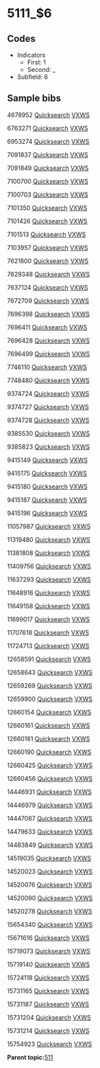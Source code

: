 # 5111\_$6

## Codes

-   Indicators
    -   First: 1
    -   Second: \_
-   Subfield: 6

## Sample bibs

4678952 [Quicksearch](https://search.library.yale.edu/catalog/4678952) [VXWS](http://prodorbis.library.yale.edu:7014/vxws/GetHoldingsService?bibId=4678952)

6763271 [Quicksearch](https://search.library.yale.edu/catalog/6763271) [VXWS](http://prodorbis.library.yale.edu:7014/vxws/GetHoldingsService?bibId=6763271)

6953274 [Quicksearch](https://search.library.yale.edu/catalog/6953274) [VXWS](http://prodorbis.library.yale.edu:7014/vxws/GetHoldingsService?bibId=6953274)

7091837 [Quicksearch](https://search.library.yale.edu/catalog/7091837) [VXWS](http://prodorbis.library.yale.edu:7014/vxws/GetHoldingsService?bibId=7091837)

7091849 [Quicksearch](https://search.library.yale.edu/catalog/7091849) [VXWS](http://prodorbis.library.yale.edu:7014/vxws/GetHoldingsService?bibId=7091849)

7100700 [Quicksearch](https://search.library.yale.edu/catalog/7100700) [VXWS](http://prodorbis.library.yale.edu:7014/vxws/GetHoldingsService?bibId=7100700)

7100703 [Quicksearch](https://search.library.yale.edu/catalog/7100703) [VXWS](http://prodorbis.library.yale.edu:7014/vxws/GetHoldingsService?bibId=7100703)

7101350 [Quicksearch](https://search.library.yale.edu/catalog/7101350) [VXWS](http://prodorbis.library.yale.edu:7014/vxws/GetHoldingsService?bibId=7101350)

7101426 [Quicksearch](https://search.library.yale.edu/catalog/7101426) [VXWS](http://prodorbis.library.yale.edu:7014/vxws/GetHoldingsService?bibId=7101426)

7101513 [Quicksearch](https://search.library.yale.edu/catalog/7101513) [VXWS](http://prodorbis.library.yale.edu:7014/vxws/GetHoldingsService?bibId=7101513)

7103957 [Quicksearch](https://search.library.yale.edu/catalog/7103957) [VXWS](http://prodorbis.library.yale.edu:7014/vxws/GetHoldingsService?bibId=7103957)

7621800 [Quicksearch](https://search.library.yale.edu/catalog/7621800) [VXWS](http://prodorbis.library.yale.edu:7014/vxws/GetHoldingsService?bibId=7621800)

7629348 [Quicksearch](https://search.library.yale.edu/catalog/7629348) [VXWS](http://prodorbis.library.yale.edu:7014/vxws/GetHoldingsService?bibId=7629348)

7637124 [Quicksearch](https://search.library.yale.edu/catalog/7637124) [VXWS](http://prodorbis.library.yale.edu:7014/vxws/GetHoldingsService?bibId=7637124)

7672709 [Quicksearch](https://search.library.yale.edu/catalog/7672709) [VXWS](http://prodorbis.library.yale.edu:7014/vxws/GetHoldingsService?bibId=7672709)

7696398 [Quicksearch](https://search.library.yale.edu/catalog/7696398) [VXWS](http://prodorbis.library.yale.edu:7014/vxws/GetHoldingsService?bibId=7696398)

7696411 [Quicksearch](https://search.library.yale.edu/catalog/7696411) [VXWS](http://prodorbis.library.yale.edu:7014/vxws/GetHoldingsService?bibId=7696411)

7696428 [Quicksearch](https://search.library.yale.edu/catalog/7696428) [VXWS](http://prodorbis.library.yale.edu:7014/vxws/GetHoldingsService?bibId=7696428)

7696499 [Quicksearch](https://search.library.yale.edu/catalog/7696499) [VXWS](http://prodorbis.library.yale.edu:7014/vxws/GetHoldingsService?bibId=7696499)

7746110 [Quicksearch](https://search.library.yale.edu/catalog/7746110) [VXWS](http://prodorbis.library.yale.edu:7014/vxws/GetHoldingsService?bibId=7746110)

7748480 [Quicksearch](https://search.library.yale.edu/catalog/7748480) [VXWS](http://prodorbis.library.yale.edu:7014/vxws/GetHoldingsService?bibId=7748480)

9374724 [Quicksearch](https://search.library.yale.edu/catalog/9374724) [VXWS](http://prodorbis.library.yale.edu:7014/vxws/GetHoldingsService?bibId=9374724)

9374727 [Quicksearch](https://search.library.yale.edu/catalog/9374727) [VXWS](http://prodorbis.library.yale.edu:7014/vxws/GetHoldingsService?bibId=9374727)

9374728 [Quicksearch](https://search.library.yale.edu/catalog/9374728) [VXWS](http://prodorbis.library.yale.edu:7014/vxws/GetHoldingsService?bibId=9374728)

9385530 [Quicksearch](https://search.library.yale.edu/catalog/9385530) [VXWS](http://prodorbis.library.yale.edu:7014/vxws/GetHoldingsService?bibId=9385530)

9385823 [Quicksearch](https://search.library.yale.edu/catalog/9385823) [VXWS](http://prodorbis.library.yale.edu:7014/vxws/GetHoldingsService?bibId=9385823)

9415149 [Quicksearch](https://search.library.yale.edu/catalog/9415149) [VXWS](http://prodorbis.library.yale.edu:7014/vxws/GetHoldingsService?bibId=9415149)

9415175 [Quicksearch](https://search.library.yale.edu/catalog/9415175) [VXWS](http://prodorbis.library.yale.edu:7014/vxws/GetHoldingsService?bibId=9415175)

9415180 [Quicksearch](https://search.library.yale.edu/catalog/9415180) [VXWS](http://prodorbis.library.yale.edu:7014/vxws/GetHoldingsService?bibId=9415180)

9415187 [Quicksearch](https://search.library.yale.edu/catalog/9415187) [VXWS](http://prodorbis.library.yale.edu:7014/vxws/GetHoldingsService?bibId=9415187)

9415196 [Quicksearch](https://search.library.yale.edu/catalog/9415196) [VXWS](http://prodorbis.library.yale.edu:7014/vxws/GetHoldingsService?bibId=9415196)

11057987 [Quicksearch](https://search.library.yale.edu/catalog/11057987) [VXWS](http://prodorbis.library.yale.edu:7014/vxws/GetHoldingsService?bibId=11057987)

11319480 [Quicksearch](https://search.library.yale.edu/catalog/11319480) [VXWS](http://prodorbis.library.yale.edu:7014/vxws/GetHoldingsService?bibId=11319480)

11381808 [Quicksearch](https://search.library.yale.edu/catalog/11381808) [VXWS](http://prodorbis.library.yale.edu:7014/vxws/GetHoldingsService?bibId=11381808)

11409756 [Quicksearch](https://search.library.yale.edu/catalog/11409756) [VXWS](http://prodorbis.library.yale.edu:7014/vxws/GetHoldingsService?bibId=11409756)

11637293 [Quicksearch](https://search.library.yale.edu/catalog/11637293) [VXWS](http://prodorbis.library.yale.edu:7014/vxws/GetHoldingsService?bibId=11637293)

11648916 [Quicksearch](https://search.library.yale.edu/catalog/11648916) [VXWS](http://prodorbis.library.yale.edu:7014/vxws/GetHoldingsService?bibId=11648916)

11649158 [Quicksearch](https://search.library.yale.edu/catalog/11649158) [VXWS](http://prodorbis.library.yale.edu:7014/vxws/GetHoldingsService?bibId=11649158)

11699017 [Quicksearch](https://search.library.yale.edu/catalog/11699017) [VXWS](http://prodorbis.library.yale.edu:7014/vxws/GetHoldingsService?bibId=11699017)

11707618 [Quicksearch](https://search.library.yale.edu/catalog/11707618) [VXWS](http://prodorbis.library.yale.edu:7014/vxws/GetHoldingsService?bibId=11707618)

11724713 [Quicksearch](https://search.library.yale.edu/catalog/11724713) [VXWS](http://prodorbis.library.yale.edu:7014/vxws/GetHoldingsService?bibId=11724713)

12658591 [Quicksearch](https://search.library.yale.edu/catalog/12658591) [VXWS](http://prodorbis.library.yale.edu:7014/vxws/GetHoldingsService?bibId=12658591)

12658643 [Quicksearch](https://search.library.yale.edu/catalog/12658643) [VXWS](http://prodorbis.library.yale.edu:7014/vxws/GetHoldingsService?bibId=12658643)

12659269 [Quicksearch](https://search.library.yale.edu/catalog/12659269) [VXWS](http://prodorbis.library.yale.edu:7014/vxws/GetHoldingsService?bibId=12659269)

12659900 [Quicksearch](https://search.library.yale.edu/catalog/12659900) [VXWS](http://prodorbis.library.yale.edu:7014/vxws/GetHoldingsService?bibId=12659900)

12660154 [Quicksearch](https://search.library.yale.edu/catalog/12660154) [VXWS](http://prodorbis.library.yale.edu:7014/vxws/GetHoldingsService?bibId=12660154)

12660161 [Quicksearch](https://search.library.yale.edu/catalog/12660161) [VXWS](http://prodorbis.library.yale.edu:7014/vxws/GetHoldingsService?bibId=12660161)

12660181 [Quicksearch](https://search.library.yale.edu/catalog/12660181) [VXWS](http://prodorbis.library.yale.edu:7014/vxws/GetHoldingsService?bibId=12660181)

12660190 [Quicksearch](https://search.library.yale.edu/catalog/12660190) [VXWS](http://prodorbis.library.yale.edu:7014/vxws/GetHoldingsService?bibId=12660190)

12660425 [Quicksearch](https://search.library.yale.edu/catalog/12660425) [VXWS](http://prodorbis.library.yale.edu:7014/vxws/GetHoldingsService?bibId=12660425)

12660456 [Quicksearch](https://search.library.yale.edu/catalog/12660456) [VXWS](http://prodorbis.library.yale.edu:7014/vxws/GetHoldingsService?bibId=12660456)

14446931 [Quicksearch](https://search.library.yale.edu/catalog/14446931) [VXWS](http://prodorbis.library.yale.edu:7014/vxws/GetHoldingsService?bibId=14446931)

14446979 [Quicksearch](https://search.library.yale.edu/catalog/14446979) [VXWS](http://prodorbis.library.yale.edu:7014/vxws/GetHoldingsService?bibId=14446979)

14447087 [Quicksearch](https://search.library.yale.edu/catalog/14447087) [VXWS](http://prodorbis.library.yale.edu:7014/vxws/GetHoldingsService?bibId=14447087)

14479633 [Quicksearch](https://search.library.yale.edu/catalog/14479633) [VXWS](http://prodorbis.library.yale.edu:7014/vxws/GetHoldingsService?bibId=14479633)

14483849 [Quicksearch](https://search.library.yale.edu/catalog/14483849) [VXWS](http://prodorbis.library.yale.edu:7014/vxws/GetHoldingsService?bibId=14483849)

14519035 [Quicksearch](https://search.library.yale.edu/catalog/14519035) [VXWS](http://prodorbis.library.yale.edu:7014/vxws/GetHoldingsService?bibId=14519035)

14520023 [Quicksearch](https://search.library.yale.edu/catalog/14520023) [VXWS](http://prodorbis.library.yale.edu:7014/vxws/GetHoldingsService?bibId=14520023)

14520076 [Quicksearch](https://search.library.yale.edu/catalog/14520076) [VXWS](http://prodorbis.library.yale.edu:7014/vxws/GetHoldingsService?bibId=14520076)

14520090 [Quicksearch](https://search.library.yale.edu/catalog/14520090) [VXWS](http://prodorbis.library.yale.edu:7014/vxws/GetHoldingsService?bibId=14520090)

14520278 [Quicksearch](https://search.library.yale.edu/catalog/14520278) [VXWS](http://prodorbis.library.yale.edu:7014/vxws/GetHoldingsService?bibId=14520278)

15654340 [Quicksearch](https://search.library.yale.edu/catalog/15654340) [VXWS](http://prodorbis.library.yale.edu:7014/vxws/GetHoldingsService?bibId=15654340)

15671616 [Quicksearch](https://search.library.yale.edu/catalog/15671616) [VXWS](http://prodorbis.library.yale.edu:7014/vxws/GetHoldingsService?bibId=15671616)

15719073 [Quicksearch](https://search.library.yale.edu/catalog/15719073) [VXWS](http://prodorbis.library.yale.edu:7014/vxws/GetHoldingsService?bibId=15719073)

15719140 [Quicksearch](https://search.library.yale.edu/catalog/15719140) [VXWS](http://prodorbis.library.yale.edu:7014/vxws/GetHoldingsService?bibId=15719140)

15724118 [Quicksearch](https://search.library.yale.edu/catalog/15724118) [VXWS](http://prodorbis.library.yale.edu:7014/vxws/GetHoldingsService?bibId=15724118)

15731165 [Quicksearch](https://search.library.yale.edu/catalog/15731165) [VXWS](http://prodorbis.library.yale.edu:7014/vxws/GetHoldingsService?bibId=15731165)

15731187 [Quicksearch](https://search.library.yale.edu/catalog/15731187) [VXWS](http://prodorbis.library.yale.edu:7014/vxws/GetHoldingsService?bibId=15731187)

15731204 [Quicksearch](https://search.library.yale.edu/catalog/15731204) [VXWS](http://prodorbis.library.yale.edu:7014/vxws/GetHoldingsService?bibId=15731204)

15731214 [Quicksearch](https://search.library.yale.edu/catalog/15731214) [VXWS](http://prodorbis.library.yale.edu:7014/vxws/GetHoldingsService?bibId=15731214)

15754923 [Quicksearch](https://search.library.yale.edu/catalog/15754923) [VXWS](http://prodorbis.library.yale.edu:7014/vxws/GetHoldingsService?bibId=15754923)

**Parent topic:**[511](../../tags/511/511.md)

